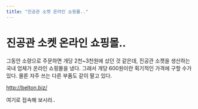 ```yaml
---
title: "진공관 소켓 온라인 쇼핑몰.."
---
```

# 진공관 소켓 온라인 쇼핑몰..

그동안 소량으로 주문하면 개당 2천~3천원에 샀던 것 같은데, 진공관 소켓을 생산하는 국내 업체가 온라인 쇼핑몰을 냈다. 그래서 개당 600원이란 획기적인 가격에 구할 수가 있다. 물론 자주 쓰는 다른 부품도 같이 팔고 있다.

http://belton.biz/

여기로 접속해 보시라..


